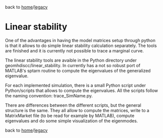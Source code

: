 back to [home](/)/[legacy](/legacy)

# Linear stability

One of the advantages in having the model matrices setup through python is that it allows to do simple linear stability calculation separately. The tools are finished and it is currently not possible to trace a marginal curve.

The linear stability tools are avaible in the Python directory under geomhdiscc/linear\_stability. In currently has a not so robust port of MATLAB's sptarn routine to compute the eigenvalues of the generalized eigenvalue.

For each implemented simulation, there is a small Python script under Python/scripts that allows to compute the eigenvalues. All the scripts follow the naming convention: trace_SimName.py.

There are differences between the different scripts, but the general structure is the same. They all allow to compute the matrices, write to a MatrixMarket file (to be read for example by MATLAB), compute eigenvalues and do some simple visualization of the eigenmodes.

back to [home](/)/[legacy](/legacy)
